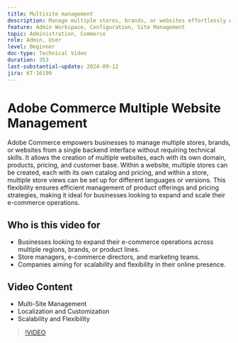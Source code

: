 ```yaml
---
title: Multisite management 
description: Manage multiple stores, brands, or websites effortlessly with Adobe Commerce's robust multi-site capabilities and centralized backend interface.
feature: Admin Workspace, Configuration, Site Management
topic: Administration, Commerce
role: Admin, User
level: Beginner
doc-type: Technical Video
duration: 353
last-substantial-update: 2024-09-12
jira: KT-16199
---
```

# Adobe Commerce Multiple Website Management

Adobe Commerce empowers businesses to manage multiple stores, brands, or websites from a single backend interface without requiring technical skills. It allows the creation of multiple websites, each with its own domain, products, pricing, and customer base. Within a website, multiple stores can be created, each with its own catalog and pricing, and within a store, multiple store views can be set up for different languages or versions. This flexibility ensures efficient management of product offerings and pricing strategies, making it ideal for businesses looking to expand and scale their e-commerce operations.

## Who is this video for

- Businesses looking to expand their e-commerce operations across multiple regions, brands, or product lines.
- Store managers, e-commerce directors, and marketing teams.
- Companies aiming for scalability and flexibility in their online presence.

## Video Content
 
- Multi-Site Management 
- Localization and Customization
- Scalability and Flexibility


>[!VIDEO](https://video.tv.adobe.com/v/3434027?learn=on)

